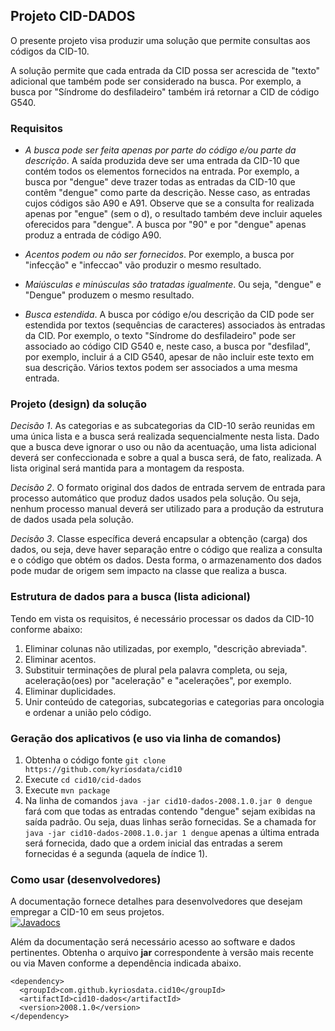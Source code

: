 ## Projeto CID-DADOS

O presente projeto visa produzir uma solução que permite consultas aos
códigos da CID-10. 

A solução permite que cada entrada da CID possa ser acrescida de "texto" 
adicional que também pode ser considerado na busca. Por exemplo, a busca por
 "Síndrome do desfiladeiro" também irá retornar a CID de código G540.  

### Requisitos
- _A busca pode ser feita apenas por parte do código e/ou parte da descrição_. 
A saída produzida deve ser uma entrada da CID-10 que contém todos os
 elementos fornecidos na entrada. Por exemplo, a busca por "dengue" deve trazer
 todas as entradas da CID-10 que contêm "dengue" como parte da descrição.
 Nesse caso, as entradas cujos códigos são A90 e A91. Observe que se a
 consulta for realizada apenas por "engue" (sem o d), o resultado também
 deve incluir aqueles oferecidos para "dengue". A busca por "90" e por "dengue"
 apenas produz a entrada de código A90.

- _Acentos podem ou não ser fornecidos_. Por exemplo, a busca por "infecção" e
 "infeccao" vão produzir o mesmo resultado.
  
- _Maiúsculas e minúsculas são tratadas igualmente_. Ou seja, "dengue" e 
"Dengue" produzem o mesmo resultado.

- _Busca estendida_. A busca por código e/ou descrição da CID pode ser
 estendida por textos (sequências de caracteres) associados às entradas da
  CID. Por exemplo, o texto "Síndrome do desfiladeiro" pode ser associado ao
  código CID G540 e, neste caso, a busca por "desfilad", por exemplo, incluir
  á a CID G540, apesar de não incluir este texto em sua descrição. Vários
  textos podem ser associados a uma mesma entrada.

### Projeto (design) da solução

_Decisão 1_. As categorias e as subcategorias da CID-10 serão reunidas
em uma única lista e a busca será realizada sequencialmente nesta lista.
Dado que a busca deve ignorar o uso ou não da acentuação, uma lista
adicional deverá ser confeccionada e sobre a qual a busca será, de
fato, realizada. A lista original será mantida para a montagem da resposta.

_Decisão 2_. O formato original dos dados de entrada servem de entrada para
processo automático que produz dados usados pela solução. Ou seja, nenhum
processo manual deverá ser utilizado para a produção da estrutura de dados
usada pela solução.

_Decisão 3_. Classe específica deverá encapsular a obtenção (carga) dos dados,
ou seja, deve haver separação entre o código que realiza a consulta e o 
código que obtém os dados. Desta forma, o armazenamento dos dados pode 
mudar de origem sem impacto na classe que realiza a busca.

### Estrutura de dados para a busca (lista adicional)
Tendo em vista os requisitos, é necessário processar os dados da 
CID-10 conforme abaixo:

1. Eliminar colunas não utilizadas, por exemplo, "descrição abreviada".
1. Eliminar acentos. 
1. Substituir terminações de plural pela palavra completa, ou seja, aceleração(oes) por "aceleração" e "acelerações", por exemplo.
1. Eliminar duplicidades.
1. Unir conteúdo de categorias, subcategorias e categorias para oncologia e ordenar a união pelo código. 
   
### Geração dos aplicativos (e uso via linha de comandos)
1. Obtenha o código fonte `git clone https://github.com/kyriosdata/cid10`
1. Execute `cd cid10/cid-dados`
1. Execute `mvn package` 
1. Na linha de comandos `java -jar cid10-dados-2008.1.0.jar 0 dengue` fará 
com que todas as entradas contendo "dengue" sejam exibidas na saída padrão.
Ou seja, duas linhas serão fornecidas. Se a chamada for 
`java -jar cid10-dados-2008.1.0.jar 1 dengue` apenas a última entrada será
fornecida, dado que a ordem inicial das entradas a serem fornecidas é 
a segunda (aquela de índice 1).
 

### Como usar (desenvolvedores)

A documentação fornece detalhes para desenvolvedores que desejam empregar a CID-10 em seus projetos.<br>
[![Javadocs](https://img.shields.io/badge/javadoc-2008--1.0-brightgreen.svg)](http://javadoc.io/doc/com.github.kyriosdata.cid10/cid10-dados)

Além da documentação será necessário acesso ao software e dados pertinentes. 
Obtenha o arquivo **jar** correspondente à versão mais recente ou via Maven conforme a dependência indicada 
abaixo. 

```
<dependency>
  <groupId>com.github.kyriosdata.cid10</groupId>
  <artifactId>cid10-dados</artifactId>
  <version>2008.1.0</version>
</dependency>
```


